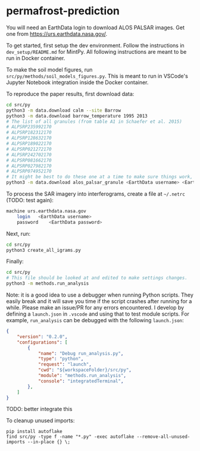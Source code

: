 # permafrost-prediction

You will need an EarthData login to download ALOS PALSAR images. Get one from https://urs.earthdata.nasa.gov/.

To get started, first setup the dev environment. Follow the instructions in `dev_setup/README.md` for MintPy. All following instructions are meant to be run in Docker container.

To make the soil model figures, run `src/py/methods/soil_models_figures.py`. This is meant to run in VSCode's Jupyter Notebook integration inside the Docker container.

To reproduce the paper results, first download data:
```bash
cd src/py
python3 -m data.download calm --site Barrow
python3 -m data.download barrow_temperature 1995 2013
# The list of all granules (from table A1 in Schaefer et al. 2015)
# ALPSRP235992170
# ALPSRP182312170
# ALPSRP128632170
# ALPSRP189022170
# ALPSRP021272170
# ALPSRP242702170
# ALPSRP081662170
# ALPSRP027982170
# ALPSRP074952170
# It might be best to do these one at a time to make sure things work, or at least test one first.
python3 -m data.download alos_palsar_granule <EarthData username> <EarthData password> <ALOS PALSAR granules, seperated by spaces> 
```

To process the SAR imagery into interferograms, create a file at `~/.netrc` (TODO: test again):
```bash
machine	urs.earthdata.nasa.gov
    login	<EarthData username>
    password	<EarthData password>
```

Next, run:
```bash
cd src/py
python3 create_all_igrams.py
```

Finally:
```bash
cd src/py
# This file should be looked at and edited to make settings changes.
python3 -m methods.run_analysis
```

Note: it is a good idea to use a debugger when running Python scripts. They easily break and it will save you time if the script crashes after running for a while. Please make an issue/PR for any errors encountered. I develop by defining a `launch.json` in `.vscode` and using that to test module scripts. For example, `run_analysis` can be debugged with the following `launch.json`:
```json
{
    "version": "0.2.0",
    "configurations": [
        {
            "name": "Debug run_analysis.py",
            "type": "python",
            "request": "launch",
            "cwd": "${workspaceFolder}/src/py",
            "module": "methods.run_analysis",
            "console": "integratedTerminal",
        },
    ]
}
```


TODO: better integrate this

To cleanup unused imports:
```
pip install autoflake
find src/py -type f -name "*.py" -exec autoflake --remove-all-unused-imports --in-place {} \;
```

